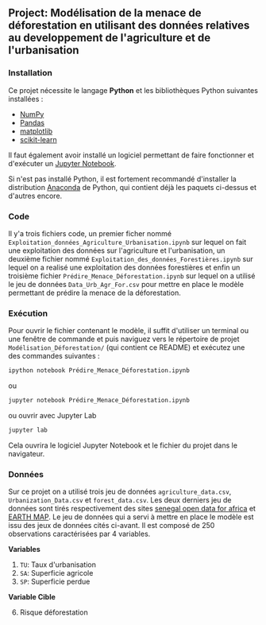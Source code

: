 
## Project: Modélisation de la menace de déforestation en utilisant des données relatives au developpement de l'agriculture et de l'urbanisation 

### Installation

Ce projet nécessite le langage **Python** et les bibliothèques Python suivantes installées :

- [NumPy](http://www.numpy.org/)
- [Pandas](http://pandas.pydata.org/)
- [matplotlib](http://matplotlib.org/)
- [scikit-learn](http://scikit-learn.org/stable/)

Il faut également avoir installé un logiciel permettant de faire fonctionner et d'exécuter un [Jupyter Notebook](http://jupyter.org/install.html).

Si n'est pas installé Python, il est fortement recommandé d'installer la distribution [Anaconda](https://www.anaconda.com/download/) de Python, qui contient déjà les paquets ci-dessus et d'autres encore. 


### Code

Il y'a trois fichiers code, un premier ficher nommé `Exploitation_données_Agriculture_Urbanisation.ipynb` sur lequel on fait une exploitation des données sur l'agriculture et l'urbanisation, un deuxième fichier nommé `Exploitation_des_données_Forestières.ipynb` sur lequel on a realisé une exploitation des données forestières et enfin un troisième fichier `Prédire_Menace_Déforestation.ipynb` sur lequel on a utilisé le jeu de données `Data_Urb_Agr_For.csv` pour mettre en place le modèle permettant de prédire la menace de la déforestation.


### Exécution

Pour ouvrir le fichier contenant le modèle, il suffit d'utiliser un terminal ou une fenêtre de commande et puis naviguez vers le répertoire de projet `Modélisation_Déforestation/` (qui contient ce README) et exécutez une des commandes suivantes :

```bash
ipython notebook Prédire_Menace_Déforestation.ipynb
```  
ou
```bash
jupyter notebook Prédire_Menace_Déforestation.ipynb
```
ou ouvrir avec Jupyter Lab
```bash
jupyter lab
```

Cela ouvrira le logiciel Jupyter Notebook et le fichier du projet dans le navigateur.

### Données 

Sur ce projet on a utilisé trois jeu de données `agriculture_data.csv`, `Urbanization_Data.csv` et `forest_data.csv`. Les deux derniers jeu de données sont tirés respectivement des sites [senegal open data for africa](https://senegal.opendataforafrica.org/) et [EARTH MAP](https://earthmap.org/). Le jeu de données qui a servi à mettre en place le modèle est issu des jeux de données cités ci-avant. Il est composé de 250 observations caractérisées par 4 variables. 

**Variables**
1.  `TU`: Taux d'urbanisation
4.  `SA`: Superficie agricole
5.  `SP`: Superficie perdue

**Variable Cible**

6. Risque déforestation

